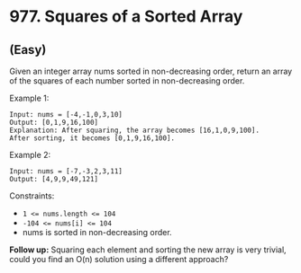 # 977. Squares of a Sorted Array
## (Easy)

Given an integer array nums sorted in non-decreasing order, return an array of the squares of each number sorted in non-decreasing order.
<br>
 

Example 1:

```
Input: nums = [-4,-1,0,3,10]
Output: [0,1,9,16,100]
Explanation: After squaring, the array becomes [16,1,0,9,100].
After sorting, it becomes [0,1,9,16,100].
```

Example 2:

```
Input: nums = [-7,-3,2,3,11]
Output: [4,9,9,49,121]
```

Constraints:

- `1 <= nums.length <= 104`
- `-104 <= nums[i] <= 104`
- nums is sorted in non-decreasing order.
 

**Follow up:** Squaring each element and sorting the new array is very trivial, could you find an O(n) solution using a different approach?
